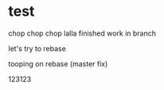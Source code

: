 # test
chop chop chop
lalla
finished work in branch

let's try to rebase


tooping on rebase (master fix)


123123